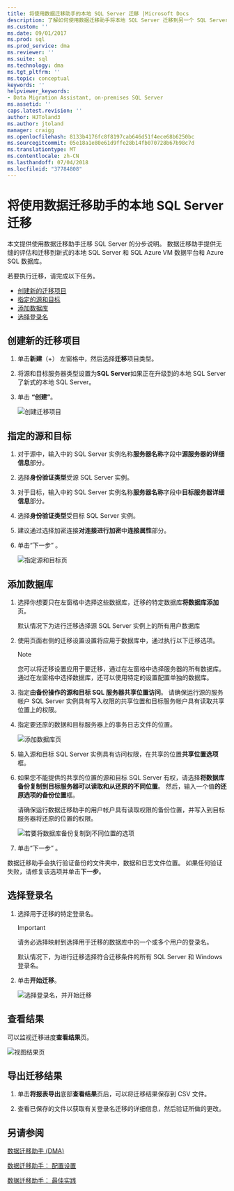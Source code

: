 ```yaml
---
title: 将使用数据迁移助手的本地 SQL Server 迁移 |Microsoft Docs
description: 了解如何使用数据迁移助手将本地 SQL Server 迁移到另一个 SQL Server 或 Azure SQL 数据库
ms.custom: ''
ms.date: 09/01/2017
ms.prod: sql
ms.prod_service: dma
ms.reviewer: ''
ms.suite: sql
ms.technology: dma
ms.tgt_pltfrm: ''
ms.topic: conceptual
keywords: ''
helpviewer_keywords:
- Data Migration Assistant, on-premises SQL Server
ms.assetid: ''
caps.latest.revision: ''
author: HJToland3
ms.author: jtoland
manager: craigg
ms.openlocfilehash: 8133b4176fc8f8197cab646d51f4ece68b6250bc
ms.sourcegitcommit: 05e18a1e80e61d9ffe28b14fb070728b67b98c7d
ms.translationtype: MT
ms.contentlocale: zh-CN
ms.lasthandoff: 07/04/2018
ms.locfileid: "37784808"
---
```

# <a name="migrate-an-on-premises-sql-server-with-data-migration-assistant"></a>将使用数据迁移助手的本地 SQL Server 迁移

本文提供使用数据迁移助手迁移 SQL Server 的分步说明。 数据迁移助手提供无缝的评估和迁移到新式的本地 SQL Server 和 SQL Azure VM 数据平台和 Azure SQL 数据库。  

若要执行迁移，请完成以下任务。

- [创建新的迁移项目](#create-a-new-migration-project)
- [指定的源和目标](#specify-source-and-target)
- [添加数据库](#add-databases)
- [选择登录名](#select-logins)

## <a name="create-a-new-migration-project"></a>创建新的迁移项目

1. 单击**新建**（+） 左窗格中，然后选择**迁移**项目类型。

1. 将源和目标服务器类型设置为**SQL Server**如果正在升级到的本地 SQL Server 了新式的本地 SQL Server。

1. 单击 **“创建”**。

   ![创建迁移项目](../dma/media/NewCreate.png)

## <a name="specify-the-source-and-target"></a>指定的源和目标

1. 对于源中，输入中的 SQL Server 实例名称**服务器名称**字段中**源服务器的详细信息**部分。 

1. 选择**身份验证类型**受源 SQL Server 实例。

1. 对于目标，输入中的 SQL Server 实例名称**服务器名称**字段中**目标服务器详细信息**部分。 

1. 选择**身份验证类型**受目标 SQL Server 实例。

1. 建议通过选择加密连接**对连接进行加密**中**连接属性**部分。

1. 单击“下一步” 。

   ![指定源和目标页](../dma/media/SourceTarget.png)

## <a name="add-databases"></a>添加数据库

1. 选择你想要只在左窗格中选择这些数据库，迁移的特定数据库**将数据库添加**页。

   默认情况下为进行迁移选择源 SQL Server 实例上的所有用户数据库

1. 使用页面右侧的迁移设置设置将应用于数据库中，通过执行以下迁移选项。

   > [!NOTE]
   > 您可以将迁移设置应用于要迁移，通过在左窗格中选择服务器的所有数据库。 通过在左窗格中选择数据库，还可以使用特定的设置配置单独的数据库。

 1. 指定**由备份操作的源和目标 SQL 服务器共享位置访问**。 请确保运行源的服务帐户 SQL Server 实例具有写入权限的共享位置和目标服务帐户具有读取共享位置上的权限。

 1. 指定要还原的数据和目标服务器上的事务日志文件的位置。

    ![添加数据库页](../dma/media/AddDatabases.png)

1. 输入源和目标 SQL Server 实例具有访问权限，在共享的位置**共享位置选项**框。

1. 如果您不能提供的共享的位置的源和目标 SQL Server 有权，请选择**将数据库备份复制到目标服务器可以读取和从还原的不同位置**。 然后，输入一个值**的还原选项的备份位置**框。 

   请确保运行数据迁移助手的用户帐户具有读取权限的备份位置，并写入到目标服务器将还原的位置的权限。

   ![若要将数据库备份复制到不同位置的选项](../dma/media/CopyDatabaseDifferentLocation.png)

1. 单击“下一步” 。

数据迁移助手会执行验证备份的文件夹中，数据和日志文件位置。 如果任何验证失败，请修复该选项并单击**下一步**。

## <a name="select-logins"></a>选择登录名

1. 选择用于迁移的特定登录名。

   > [!IMPORTANT]
   > 请务必选择映射到选择用于迁移的数据库中的一个或多个用户的登录名。   

   默认情况下，为进行迁移选择符合迁移条件的所有 SQL Server 和 Windows 登录名。

1. 单击**开始迁移**。

   ![选择登录名，并开始迁移](../dma/media/SelectLogins.png)

## <a name="view-results"></a>查看结果

可以监视迁移进度**查看结果**页。

![视图结果页](../dma/media/ViewResults.png)

## <a name="export-migration-results"></a>导出迁移结果

1. 单击**将报表导出**底部**查看结果**页后，可以将迁移结果保存到 CSV 文件。

1. 查看已保存的文件以获取有关登录名迁移的详细信息，然后验证所做的更改。

## <a name="see-also"></a>另请参阅

[数据迁移助手 (DMA)](../dma/dma-overview.md)

[数据迁移助手： 配置设置](../dma/dma-configurationsettings.md)

[数据迁移助手： 最佳实践](../dma/dma-bestpractices.md)
